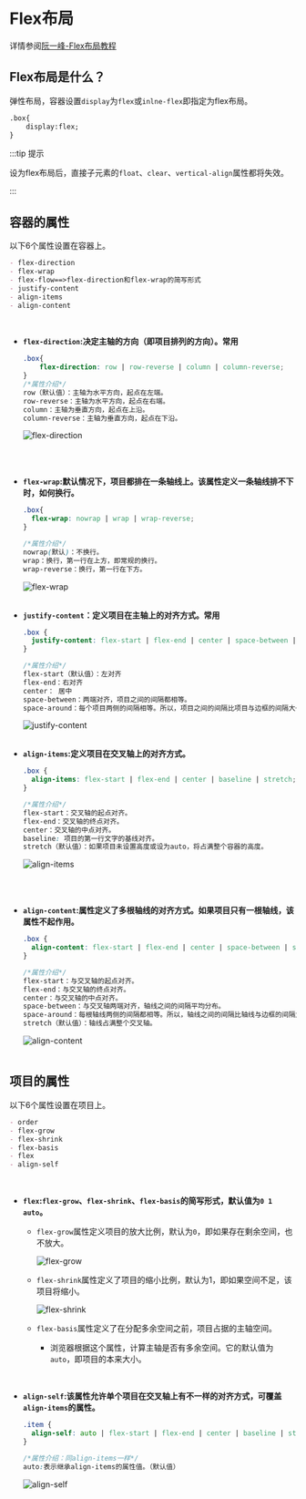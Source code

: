 # Flex布局

详情参阅[阮一峰-Flex布局教程](http://www.ruanyifeng.com/blog/2015/07/flex-grammar.html?^%$)

## Flex布局是什么？

弹性布局，容器设置`display`为`flex`或`inlne-flex`即指定为flex布局。

```html
.box{
	display:flex;
}
```

:::tip 提示

设为flex布局后，直接子元素的`float`、`clear`、`vertical-align`属性都将失效。

:::



## 容器的属性

以下6个属性设置在容器上。

```markdown
- flex-direction
- flex-wrap
- flex-flow==>flex-direction和flex-wrap的简写形式
- justify-content
- align-items
- align-content
```
<br/>

- **`flex-direction`:决定主轴的方向（即项目排列的方向）。常用**

  ```css
  .box{
      flex-direction: row | row-reverse | column | column-reverse;
  }
  /*属性介绍*/
  row（默认值）：主轴为水平方向，起点在左端。
  row-reverse：主轴为水平方向，起点在右端。
  column：主轴为垂直方向，起点在上沿。
  column-reverse：主轴为垂直方向，起点在下沿。
  ```

  ![flex-direction](../assets/img/flex-direction.jpg)    
      
 <br/> <br/>
 
- **`flex-wrap`:默认情况下，项目都排在一条轴线上。该属性定义一条轴线排不下时，如何换行。**

  ```css
  .box{
    flex-wrap: nowrap | wrap | wrap-reverse;
  }
  
  /*属性介绍*/
  nowrap(默认)：不换行。
  wrap：换行，第一行在上方，即常规的换行。
  wrap-reverse：换行，第一行在下方。
  ```

  ![flex-wrap](../assets/img/flex-wrap.jpg)
<br/> <br/>

- **`justify-content`：定义项目在主轴上的对齐方式。常用**

  ```css
  .box {
    justify-content: flex-start | flex-end | center | space-between | space-around;
  }
  
  /*属性介绍*/
  flex-start（默认值）：左对齐
  flex-end：右对齐
  center： 居中
  space-between：两端对齐，项目之间的间隔都相等。
  space-around：每个项目两侧的间隔相等。所以，项目之间的间隔比项目与边框的间隔大一倍。
  ```

  ![justify-content](../assets/img/flex-justify-content.jpg)
<br/> <br/>

- **`align-items`:定义项目在交叉轴上的对齐方式。**

  ```css
  .box {
    align-items: flex-start | flex-end | center | baseline | stretch;
  }
  
  /*属性介绍*/
  flex-start：交叉轴的起点对齐。
  flex-end：交叉轴的终点对齐。
  center：交叉轴的中点对齐。
  baseline: 项目的第一行文字的基线对齐。
  stretch（默认值）：如果项目未设置高度或设为auto，将占满整个容器的高度。
  ```

  ![align-items](../assets/img/flex-align-item.jpg)

<br/> <br/>

- **`align-content`:属性定义了多根轴线的对齐方式。如果项目只有一根轴线，该属性不起作用。**

  ```css
  .box {
    align-content: flex-start | flex-end | center | space-between | space-around | stretch;
  }
  
  /*属性介绍*/
  flex-start：与交叉轴的起点对齐。
  flex-end：与交叉轴的终点对齐。
  center：与交叉轴的中点对齐。
  space-between：与交叉轴两端对齐，轴线之间的间隔平均分布。
  space-around：每根轴线两侧的间隔都相等。所以，轴线之间的间隔比轴线与边框的间隔大一倍。
  stretch（默认值）：轴线占满整个交叉轴。
  ```

  ![align-content](../assets/img/flex-align-content.jpg)
<br/> <br/>


## 项目的属性

以下6个属性设置在项目上。

```markdown
- order
- flex-grow
- flex-shrink
- flex-basis
- flex
- align-self
```
<br/>

- **`flex`:`flex-grow`、`flex-shrink`、`flex-basis`的简写形式，默认值为`0 1 auto`。**

  - `flex-grow`属性定义项目的放大比例，默认为`0`，即如果存在剩余空间，也不放大。

    ![flex-grow](../assets/img/flex-grow.jpg)

  - `flex-shrink`属性定义了项目的缩小比例，默认为1，即如果空间不足，该项目将缩小。

    ![flex-shrink](../assets/img/flex-shrink.jpg)

  - `flex-basis`属性定义了在分配多余空间之前，项目占据的主轴空间。

    - 浏览器根据这个属性，计算主轴是否有多余空间。它的默认值为`auto`，即项目的本来大小。

<br/>

- **`align-self`:该属性允许单个项目在交叉轴上有不一样的对齐方式，可覆盖`align-items`的属性。**

  ```css
  .item {
    align-self: auto | flex-start | flex-end | center | baseline | stretch;
  }
  
  /*属性介绍：同align-items一样*/
  auto:表示继承align-items的属性值。（默认值）
  ```

  ![align-self](../assets/img/flex-align-self.jpg)

